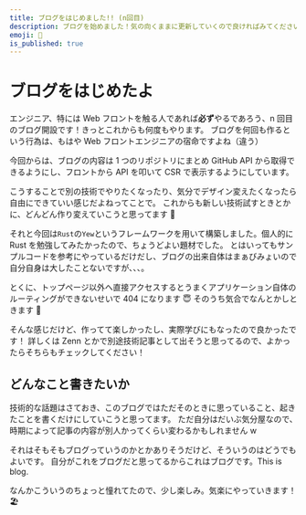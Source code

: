 ```yaml
---
title: ブログをはじめました!! (n回目)
description: ブログを始めました！気の向くままに更新していくので良ければみてください！
emoji: 🎊
is_published: true
---
```


# ブログをはじめたよ

エンジニア、特には Web フロントを触る人であれば**必ず**やるであろう、n 回目のブログ開設です！きっとこれからも何度もやります。
ブログを何回も作るという行為は、もはや Web フロントエンジニアの宿命ですよね（違う）

今回からは、ブログの内容は 1 つのリポジトリにまとめ GitHub API から取得できるようにし、フロントから API を叩いて CSR で表示するようにしています。

こうすることで別の技術でやりたくなったり、気分でデザイン変えたくなったら自由にできていい感じだよねってことで。
これからも新しい技術試すときとかに、どんどん作り変えていこうと思ってます 🙌

それと今回は`Rust`の`Yew`というフレームワークを用いて構築しました。個人的に Rust を勉強してみたかったので、ちょうどよい題材でした。
とはいってもサンプルコードを参考にやっているだけだし、ブログの出来自体はまぁびみょいので自分自身は大したことないですが、、、。

とくに、トップページ以外へ直接アクセスするとうまくアプリケーション自体のルーティングができないせいで 404 になります 😇
そのうち気合でなんとかしときます 💪

そんな感じだけど、作ってて楽しかったし、実際学びにもなったので良かったです！
詳しくは Zenn とかで別途技術記事として出そうと思ってるので、よかったらそちらもチェックしてください！

## どんなこと書きたいか

技術的な話題はさておき、このブログではただそのときに思っていること、起きたことを書くだけにしていこうと思ってます。
ただ自分はだいぶ気分屋なので、時期によって記事の内容が別人かってくらい変わるかもしれません w

それはそもそもブログっていうのかとかありそうだけど、そういうのはどうでもよいです。
自分がこれをブログだと思ってるからこれはブログです。This is blog.

なんかこういうのちょっと憧れてたので、少し楽しみ。気楽にやっていきます！🏖
